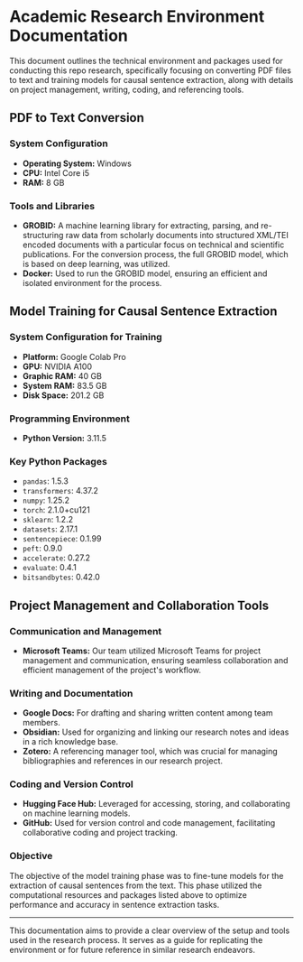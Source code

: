 # Academic Research Environment Documentation

This document outlines the technical environment and packages used for conducting this repo research, specifically focusing on converting PDF files to text and training models for causal sentence extraction, along with details on project management, writing, coding, and referencing tools.

## PDF to Text Conversion

### System Configuration
- **Operating System:** Windows
- **CPU:** Intel Core i5
- **RAM:** 8 GB

### Tools and Libraries
- **GROBID:** A machine learning library for extracting, parsing, and re-structuring raw data from scholarly documents into structured XML/TEI encoded documents with a particular focus on technical and scientific publications. For the conversion process, the full GROBID model, which is based on deep learning, was utilized.
- **Docker:** Used to run the GROBID model, ensuring an efficient and isolated environment for the process.

## Model Training for Causal Sentence Extraction

### System Configuration for Training
- **Platform:** Google Colab Pro
- **GPU:** NVIDIA A100
- **Graphic RAM:** 40 GB
- **System RAM:** 83.5 GB
- **Disk Space:** 201.2 GB

### Programming Environment
- **Python Version:** 3.11.5
### Key Python Packages
- `pandas`: 1.5.3
- `transformers`: 4.37.2
- `numpy`: 1.25.2
- `torch`: 2.1.0+cu121
- `sklearn`: 1.2.2
- `datasets`: 2.17.1
- `sentencepiece`: 0.1.99
- `peft`: 0.9.0
- `accelerate`: 0.27.2
- `evaluate`: 0.4.1
- `bitsandbytes`: 0.42.0

## Project Management and Collaboration Tools

### Communication and Management
- **Microsoft Teams:** Our team utilized Microsoft Teams for project management and communication, ensuring seamless collaboration and efficient management of the project's workflow.

### Writing and Documentation
- **Google Docs:** For drafting and sharing written content among team members.
- **Obsidian:** Used for organizing and linking our research notes and ideas in a rich knowledge base.
- **Zotero:** A referencing manager tool, which was crucial for managing bibliographies and references in our research project.

### Coding and Version Control
- **Hugging Face Hub:** Leveraged for accessing, storing, and collaborating on machine learning models.
- **GitHub:** Used for version control and code management, facilitating collaborative coding and project tracking.
### Objective
The objective of the model training phase was to fine-tune models for the extraction of causal sentences from the text. This phase utilized the computational resources and packages listed above to optimize performance and accuracy in sentence extraction tasks.

---

This documentation aims to provide a clear overview of the setup and tools used in the research process. It serves as a guide for replicating the environment or for future reference in similar research endeavors.
